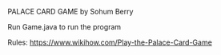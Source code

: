 PALACE CARD GAME by Sohum Berry

Run Game.java to run the program

Rules: https://www.wikihow.com/Play-the-Palace-Card-Game

